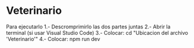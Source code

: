 # Veterinario

Para ejecutarlo
1.- Descromprimirlo las dos partes juntas
2.- Abrir la terminal (si usar Visual Studio Code)
3.- Colocar: cd "Ubicacion del archivo 'Veterinario'"
4.-  Colocar: npm run dev
